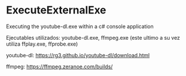 # ExecuteExternalExe
Executing the youtube-dl.exe within a c# console application

Ejecutables utilizados: youtube-dl.exe, ffmpeg.exe (este ultimo a su vez utiliza ffplay.exe, ffprobe.exe)

youtube-dl: https://rg3.github.io/youtube-dl/download.html

ffmpeg: https://ffmpeg.zeranoe.com/builds/
